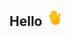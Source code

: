 ## Hello  <img src="gif-dir/hand-waving-hand.gif" width="25" height="25"/>

<!--
[![Top Langs-Dark](https://github-readme-stats.vercel.app/api/top-langs/?username=robbie-mccray&layout=compact&theme=dark#gh-dark-mode-only)](https://github.com/anuraghazra/github-readme-stats#gh-dark-mode-only)
[![Top Langs-Light](https://github-readme-stats.vercel.app/api/top-langs/?username=robbie-mccray&layout=compact&theme=default#gh-light-mode-only)](https://github.com/anuraghazra/github-readme-stats#gh-light-mode-only)
-->


<!--
**robbie-mccray/robbie-mccray** is a ✨ _special_ ✨ repository because its `README.md` (this file) appears on your GitHub profile.

Ideas:
- 🔭 I’m currently working on ...
- 🌱 I’m currently learning ...
- 👯 I’m looking to collaborate on ...
- 🤔 I’m looking for help with ...
- 💬 Ask me about ...
- 📫 How to reach me: ...
- 😄 Pronouns: ...
- ⚡ Fun fact: ...

This is the Github stats Things for when they look good:
[![Anurag's GitHub stats-Dark](https://github-readme-stats.vercel.app/api?username=anuraghazra&show_icons=true&theme=dark#gh-dark-mode-only)](https://github.com/anuraghazra/github-readme-stats#gh-dark-mode-only)
[![Anurag's GitHub stats-Light](https://github-readme-stats.vercel.app/api?username=anuraghazra&show_icons=true&theme=default#gh-light-mode-only)](https://github.com/anuraghazra/github-readme-stats#gh-light-mode-only)
-->

